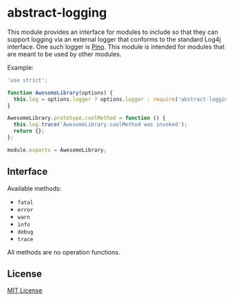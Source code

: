 # abstract-logging

This module provides an interface for modules to include so that they can
support logging via an external logger that conforms to the standard Log4j
interface. One such logger is [Pino](https://npm.im/pino). This module
is intended for modules that are meant to be used by other modules.

Example:

```js
'use strict';

function AwesomeLibrary(options) {
  this.log = options.logger ? options.logger : require('abstract-logging');
}

AwesomeLibrary.prototype.coolMethod = function () {
  this.log.trace('AwesomeLibrary.coolMethod was invoked');
  return {};
};

module.exports = AwesomeLibrary;
```

## Interface

Available methods:

- `fatal`
- `error`
- `warn`
- `info`
- `debug`
- `trace`

All methods are no operation functions.

## License

[MIT License](http://jsumners.mit-license.org/)
